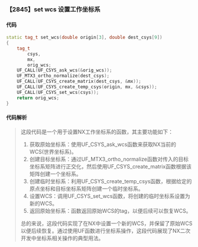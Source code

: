 ### 【2845】set wcs 设置工作坐标系

#### 代码

```cpp
static tag_t set_wcs(double origin[3], double dest_csys[9])
{
    tag_t
        csys,
        mx,
        orig_wcs;
    UF_CALL(UF_CSYS_ask_wcs(&orig_wcs));
    UF_MTX3_ortho_normalize(dest_csys);
    UF_CALL(UF_CSYS_create_matrix(dest_csys, &mx));
    UF_CALL(UF_CSYS_create_temp_csys(origin, mx, &csys));
    UF_CALL(UF_CSYS_set_wcs(csys));
    return orig_wcs;
}

```

#### 代码解析

> 这段代码是一个用于设置NX工作坐标系的函数，其主要功能如下：
>
> 1. 获取原始坐标系：使用UF_CSYS_ask_wcs函数来获取NX当前的WCS(世界坐标系)。
> 2. 创建目标坐标系：通过UF_MTX3_ortho_normalize函数对传入的目标坐标系矩阵进行正交化，然后使用UF_CSYS_create_matrix函数根据该矩阵创建一个坐标系。
> 3. 创建临时坐标系：利用UF_CSYS_create_temp_csys函数，根据给定的原点坐标和目标坐标系矩阵创建一个临时坐标系。
> 4. 设置WCS：调用UF_CSYS_set_wcs函数，将创建的临时坐标系设置为新的WCS。
> 5. 返回原始坐标系：函数返回原始WCS的tag，以便后续可以恢复WCS。
>
> 总的来说，这段代码实现了在NX中设置一个新的WCS，并保留了原始WCS以便后续恢复。通过使用UF函数进行坐标系操作，这段代码展现了NX二次开发中坐标系相关操作的典型用法。
>
